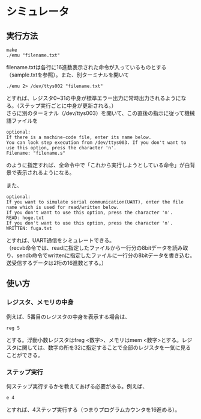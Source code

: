 # シミュレータ

## 実行方法
```
make
./emu "filename.txt"
```

filename.txtは各行に16進数表示された命令が入っているものとする（sample.txtを参照）。また、別ターミナルを開いて
```
./emu 2> /dev/ttys002 "filename.txt"
```
とすれば、レジスタ0~31の中身が標準エラー出力に常時出力されるようになる。（ステップ実行ごとに中身が更新される。）  
さらに別のターミナル（/dev/ttys003）を開いて、この直後の指示に従って機械語ファイルを
```
optional:
If there is a machine-code file, enter its name below.
You can look step execution from /dev/ttys003. If you don't want to use this option, press the character 'n'.
Filename: "filename.s"
```
のように指定すれば、全命令中で「これから実行しようとしている命令」が白背景で表示されるようになる。  

また、
```
optional:
If you want to simulate serial communication(UART), enter the file name which is used for read/written below.
If you don't want to use this option, press the character 'n'.
READ: hoge.txt
If you don't want to use this option, press the character 'n'.
WRITTEN: fuga.txt
```
とすれば、UART通信をシミュレートできる。  
（recvb命令では、readに指定したファイルから一行分の8bitデータを読み取り、sendb命令でwrittenに指定したファイルに一行分の8bitデータを書き込む。送受信するデータは2桁の16進数とする。）

## 使い方

### レジスタ、メモリの中身
例えば、5番目のレジスタの中身を表示する場合は、
```
reg 5
```
とする。浮動小数レジスタはfreg <数字>、メモリはmem <数字>とする。レジスタに関しては、数字の所を32に指定することで全部のレジスタを一気に見ることができる。

### ステップ実行
何ステップ実行するかを教えてあげる必要がある。例えば、
```
e 4
```
とすれば、4ステップ実行する（つまりプログラムカウンタを16進める）。
